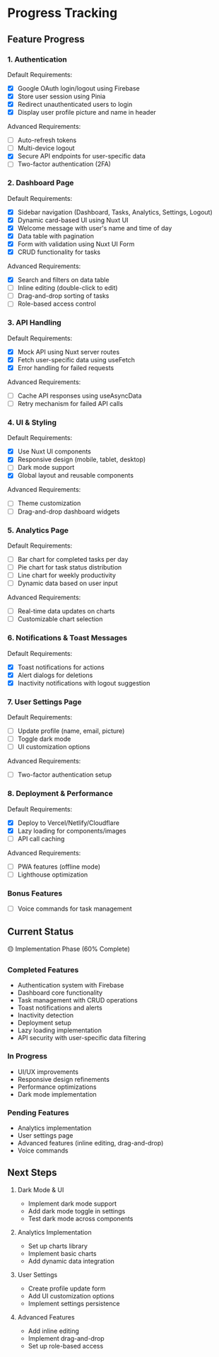 # Progress Tracking

## Feature Progress

### 1. Authentication

Default Requirements:

- [x] Google OAuth login/logout using Firebase
- [x] Store user session using Pinia
- [x] Redirect unauthenticated users to login
- [x] Display user profile picture and name in header

Advanced Requirements:

- [ ] Auto-refresh tokens
- [ ] Multi-device logout
- [x] Secure API endpoints for user-specific data
- [ ] Two-factor authentication (2FA)

### 2. Dashboard Page

Default Requirements:

- [x] Sidebar navigation (Dashboard, Tasks, Analytics, Settings, Logout)
- [x] Dynamic card-based UI using Nuxt UI
- [x] Welcome message with user's name and time of day
- [x] Data table with pagination
- [x] Form with validation using Nuxt UI Form
- [x] CRUD functionality for tasks

Advanced Requirements:

- [x] Search and filters on data table
- [ ] Inline editing (double-click to edit)
- [ ] Drag-and-drop sorting of tasks
- [ ] Role-based access control

### 3. API Handling

Default Requirements:

- [x] Mock API using Nuxt server routes
- [x] Fetch user-specific data using useFetch
- [x] Error handling for failed requests

Advanced Requirements:

- [ ] Cache API responses using useAsyncData
- [ ] Retry mechanism for failed API calls

### 4. UI & Styling

Default Requirements:

- [x] Use Nuxt UI components
- [x] Responsive design (mobile, tablet, desktop)
- [ ] Dark mode support
- [x] Global layout and reusable components

Advanced Requirements:

- [ ] Theme customization
- [ ] Drag-and-drop dashboard widgets

### 5. Analytics Page

Default Requirements:

- [ ] Bar chart for completed tasks per day
- [ ] Pie chart for task status distribution
- [ ] Line chart for weekly productivity
- [ ] Dynamic data based on user input

Advanced Requirements:

- [ ] Real-time data updates on charts
- [ ] Customizable chart selection

### 6. Notifications & Toast Messages

Default Requirements:

- [x] Toast notifications for actions
- [x] Alert dialogs for deletions
- [x] Inactivity notifications with logout suggestion

### 7. User Settings Page

Default Requirements:

- [ ] Update profile (name, email, picture)
- [ ] Toggle dark mode
- [ ] UI customization options

Advanced Requirements:

- [ ] Two-factor authentication setup

### 8. Deployment & Performance

Default Requirements:

- [x] Deploy to Vercel/Netlify/Cloudflare
- [x] Lazy loading for components/images
- [ ] API call caching

Advanced Requirements:

- [ ] PWA features (offline mode)
- [ ] Lighthouse optimization

### Bonus Features

- [ ] Voice commands for task management

## Current Status

🟡 Implementation Phase (60% Complete)

### Completed Features

- Authentication system with Firebase
- Dashboard core functionality
- Task management with CRUD operations
- Toast notifications and alerts
- Inactivity detection
- Deployment setup
- Lazy loading implementation
- API security with user-specific data filtering

### In Progress

- UI/UX improvements
- Responsive design refinements
- Performance optimizations
- Dark mode implementation

### Pending Features

- Analytics implementation
- User settings page
- Advanced features (inline editing, drag-and-drop)
- Voice commands

## Next Steps

1. Dark Mode & UI

   - Implement dark mode support
   - Add dark mode toggle in settings
   - Test dark mode across components

2. Analytics Implementation

   - Set up charts library
   - Implement basic charts
   - Add dynamic data integration

3. User Settings

   - Create profile update form
   - Add UI customization options
   - Implement settings persistence

4. Advanced Features
   - Add inline editing
   - Implement drag-and-drop
   - Set up role-based access
